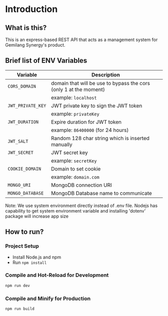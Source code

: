 # Introduction

## What is this?

This is an express-based REST API that acts as a management system for Gemilang Synergy's product.

## Brief list of ENV Variables

| Variable          | Description                                                       |
| ----------------- | ----------------------------------------------------------------- |
| `CORS_DOMAIN`     | domain that will be use to bypass the cors (only 1 at the moment) |
|                   | example: `localhost`                                              |
| `JWT_PRIVATE_KEY` | JWT private key to sign the JWT token                             |
|                   | example: `privateKey`                                             |
| `JWT_DURATION`    | Expire duration for JWT token                                     |
|                   | example: `86400000` (for 24 hours)                                |
| `JWT_SALT`        | Random 128 char string which is inserted manually                 |
| `JWT_SECRET`      | JWT secret key                                                    |
|                   | example: `secretKey`                                              |
| `COOKIE_DOMAIN`   | Domain to set cookie                                              |
|                   | example: `domain.com`                                             |
| `MONGO_URI`       | MongoDB connection URI                                            |
| `MONGO_DATABASE`  | MongoDB Database name to communicate                              |

Note: We use system environment directly instead of .env file. Nodejs has capability to get system environment variable and installing 'dotenv' package will increase app size

## How to run?

### Project Setup

- Install Node.js and npm
- Run `npm install`

### Compile and Hot-Reload for Development

```sh
npm run dev
```

### Compile and Minify for Production

```sh
npm run build
```
